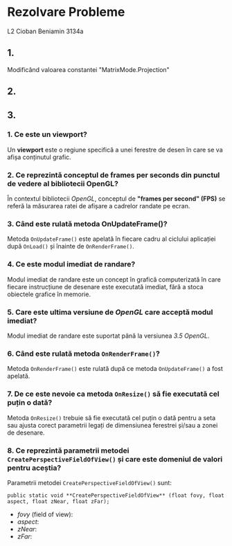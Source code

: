 # Rezolvare Probleme
L2 Cioban Beniamin 3134a

## 1.
  Modificând valoarea constantei "MatrixMode.Projection"
## 2.

## 3.
### 1. Ce este un viewport?
  Un **viewport** este o regiune specifică a unei ferestre de desen în care se va afișa conținutul grafic.
### 2. Ce reprezintă conceptul de frames per seconds din punctul de vedere al bibliotecii OpenGL?
  În contextul bibliotecii *OpenGL*, conceptul de **"frames per second" (FPS)** se referă la măsurarea ratei de afișare a cadrelor randate pe ecran.
### 3. Când este rulată metoda **OnUpdateFrame()**?
  Metoda `OnUpdateFrame()` este apelată în fiecare cadru al ciclului aplicației după `OnLoad()` și înainte de `OnRenderFrame()`.
### 4. Ce este modul imediat de randare?
  Modul imediat de randare este un concept în grafică computerizată în care fiecare instrucțiune de desenare este executată imediat, fără a stoca obiectele grafice în memorie.
### 5. Care este ultima versiune de *OpenGL* care acceptă modul imediat?
  Modul imediat de randare este suportat până la versiunea *3.5 OpenGL*.
### 6. Când este rulată metoda `OnRenderFrame()`?
  Metoda `OnRenderFrame()` este rulată după ce metoda `OnUpdateFrame()` a fost apelată.
### 7. De ce este nevoie ca metoda `OnResize()` să fie executată cel puțin o dată?
  Metoda `OnResize()` trebuie să fie executată cel puțin o dată pentru a seta sau ajusta corect parametrii legați de dimensiunea ferestrei și/sau a zonei de desenare.
### 8. Ce reprezintă parametrii metodei `CreatePerspectiveFieldOfView()` și care este domeniul de valori pentru aceștia?
  Parametrii metodei `CreatePerspectiveFieldOfView()` sunt:
  
  `public static void **CreatePerspectiveFieldOfView** (float fovy, float aspect, float zNear, float zFar);`
  - *fovy* (field of view): 
  - *aspect*: 
  - *zNear*: 
  - *zFar*:
